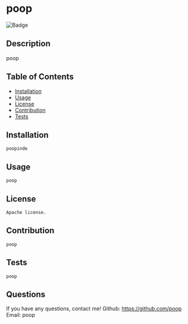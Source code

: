 
  # poop
  
  ![Badge](https://img.shields.io/badge/License-Apache-blue.svg)

  ## Description
  poop

  ## Table of Contents
  - [Installation](#installation)
  - [Usage](#Usage)
  - [License](#license)
  - [Contribution](#contribution)
  - [Tests](#Tests)

  ## Installation
    poopinde

  ## Usage
    poop

  ## License
    Apache license. 

  ## Contribution 
    poop

  ## Tests
    poop

  ## Questions
  If you have any questions, contact me!
  Github: https://github.com/poop
  Email: poop
  